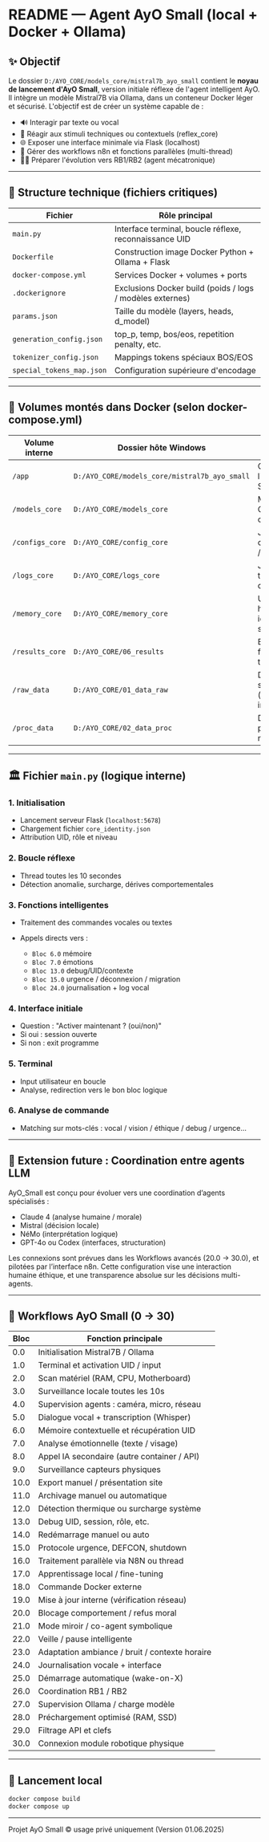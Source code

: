 # README — Agent AyO Small (local + Docker + Ollama)

## ✨ Objectif

Le dossier `D:/AYO_CORE/models_core/mistral7b_ayo_small` contient le **noyau de lancement d'AyO Small**, version initiale réflexe de l'agent intelligent AyO. Il intègre un modèle Mistral7B via Ollama, dans un conteneur Docker léger et sécurisé. L'objectif est de créer un système capable de :

* 🔊 Interagir par texte ou vocal
* 🚀 Réagir aux stimuli techniques ou contextuels (reflex\_core)
* 🌐 Exposer une interface minimale via Flask (localhost)
* 🔄 Gérer des workflows n8n et fonctions parallèles (multi-thread)
* 🧑‍💻 Préparer l'évolution vers RB1/RB2 (agent mécatronique)

---

## 📂 Structure technique (fichiers critiques)

| Fichier                   | Rôle principal                                            |
| ------------------------- | --------------------------------------------------------- |
| `main.py`                 | Interface terminal, boucle réflexe, reconnaissance UID    |
| `Dockerfile`              | Construction image Docker Python + Ollama + Flask         |
| `docker-compose.yml`      | Services Docker + volumes + ports                         |
| `.dockerignore`           | Exclusions Docker build (poids / logs / modèles externes) |
| `params.json`             | Taille du modèle (layers, heads, d\_model)                |
| `generation_config.json`  | top\_p, temp, bos/eos, repetition penalty, etc.           |
| `tokenizer_config.json`   | Mappings tokens spéciaux BOS/EOS                          |
| `special_tokens_map.json` | Configuration supérieure d'encodage                       |

---

## 📆 Volumes montés dans Docker (selon docker-compose.yml)

| Volume interne  | Dossier hôte Windows                          | Contenu / Rôle                        |
| --------------- | --------------------------------------------- | ------------------------------------- |
| `/app`          | `D:/AYO_CORE/models_core/mistral7b_ayo_small` | Code de l'agent AyO Small             |
| `/models_core`  | `D:/AYO_CORE/models_core`                     | Modèles Ollama / checkpoints          |
| `/configs_core` | `D:/AYO_CORE/config_core`                     | JSON de configuration / tokens        |
| `/logs_core`    | `D:/AYO_CORE/logs_core`                       | Journaux, traces et déclencheurs      |
| `/memory_core`  | `D:/AYO_CORE/memory_core`                     | UID, historique, identités, sessions  |
| `/results_core` | `D:/AYO_CORE/06_results`                      | Exportations, fichiers transformés    |
| `/raw_data`     | `D:/AYO_CORE/01_data_raw`                     | Données sources (audio, image, texte) |
| `/proc_data`    | `D:/AYO_CORE/02_data_proc`                    | Données prétraitées et nettoyées      |

---

## 🏛️ Fichier `main.py` (logique interne)

### 1. Initialisation

* Lancement serveur Flask (`localhost:5678`)
* Chargement fichier `core_identity.json`
* Attribution UID, rôle et niveau

### 2. Boucle réflexe

* Thread toutes les 10 secondes
* Détection anomalie, surcharge, dérives comportementales

### 3. Fonctions intelligentes

* Traitement des commandes vocales ou textes
* Appels directs vers :

  * `Bloc 6.0` mémoire
  * `Bloc 7.0` émotions
  * `Bloc 13.0` debug/UID/contexte
  * `Bloc 15.0` urgence / déconnexion / migration
  * `Bloc 24.0` journalisation + log vocal

### 4. Interface initiale

* Question : "Activer maintenant ? (oui/non)"
* Si oui : session ouverte
* Si non : exit programme

### 5. Terminal

* Input utilisateur en boucle
* Analyse, redirection vers le bon bloc logique

### 6. Analyse de commande

* Matching sur mots-clés : vocal / vision / éthique / debug / urgence...

---


## 🤖 Extension future : Coordination entre agents LLM

AyO_Small est conçu pour évoluer vers une coordination d’agents spécialisés :

- Claude 4 (analyse humaine / morale)
- Mistral (décision locale)
- NéMo (interprétation logique)
- GPT-4o ou Codex (interfaces, structuration)

Les connexions sont prévues dans les Workflows avancés (20.0 → 30.0), et pilotées par l’interface n8n. Cette configuration vise une interaction humaine éthique, et une transparence absolue sur les décisions multi-agents.

---

## 🧰 Workflows AyO Small (0 → 30)

| Bloc | Fonction principale                            |
| ---- | ---------------------------------------------- |
| 0.0  | Initialisation Mistral7B / Ollama              |
| 1.0  | Terminal et activation UID / input             |
| 2.0  | Scan matériel (RAM, CPU, Motherboard)          |
| 3.0  | Surveillance locale toutes les 10s             |
| 4.0  | Supervision agents : caméra, micro, réseau     |
| 5.0  | Dialogue vocal + transcription (Whisper)       |
| 6.0  | Mémoire contextuelle et récupération UID       |
| 7.0  | Analyse émotionnelle (texte / visage)          |
| 8.0  | Appel IA secondaire (autre container / API)    |
| 9.0  | Surveillance capteurs physiques                |
| 10.0 | Export manuel / présentation site              |
| 11.0 | Archivage manuel ou automatique                |
| 12.0 | Détection thermique ou surcharge système       |
| 13.0 | Debug UID, session, rôle, etc.                 |
| 14.0 | Redémarrage manuel ou auto                     |
| 15.0 | Protocole urgence, DEFCON, shutdown            |
| 16.0 | Traitement parallèle via N8N ou thread         |
| 17.0 | Apprentissage local / fine-tuning              |
| 18.0 | Commande Docker externe                        |
| 19.0 | Mise à jour interne (vérification réseau)      |
| 20.0 | Blocage comportement / refus moral             |
| 21.0 | Mode miroir / co-agent symbolique              |
| 22.0 | Veille / pause intelligente                    |
| 23.0 | Adaptation ambiance / bruit / contexte horaire |
| 24.0 | Journalisation vocale + interface              |
| 25.0 | Démarrage automatique (wake-on-X)              |
| 26.0 | Coordination RB1 / RB2                         |
| 27.0 | Supervision Ollama / charge modèle             |
| 28.0 | Préchargement optimisé (RAM, SSD)              |
| 29.0 | Filtrage API et clefs                          |
| 30.0 | Connexion module robotique physique            |

---

## 🚀 Lancement local

```bash
docker compose build
docker compose up
```

---

Projet AyO Small © usage privé uniquement (Version 01.06.2025)
